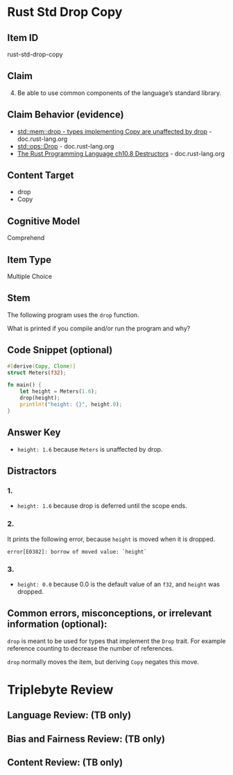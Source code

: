 # Rust Std Drop Copy

## Item ID
rust-std-drop-copy

## Claim
4. Be able to use common components of the language’s standard library.

## Claim Behavior (evidence)

- [std::mem::drop - types implementing Copy are unaffected by drop](https://doc.rust-lang.org/std/mem/fn.drop.html) - doc.rust-lang.org
- [std::ops::Drop](https://doc.rust-lang.org/std/ops/trait.Drop.html) - doc.rust-lang.org
- [The Rust Programming Language ch10.8 Destructors](https://doc.rust-lang.org/reference/destructors.html) - doc.rust-lang.org

## Content Target
* drop
* Copy

## Cognitive Model
Comprehend

## Item Type
Multiple Choice

## Stem

The following program uses the `drop` function.

What is printed if you compile and/or run the program and why?


## Code Snippet (optional)

```rust
#[derive(Copy, Clone)]
struct Meters(f32);

fn main() {
    let height = Meters(1.6);
    drop(height);
    println!("height: {}", height.0);
}
```

## Answer Key

* `height: 1.6` because `Meters` is unaffected by drop.

## Distractors

### 1.

* `height: 1.6` because drop is deferred until the scope ends.

### 2.

It prints the following error, because `height` is moved when it is dropped.
```
error[E0382]: borrow of moved value: `height`
```

### 3.

* `height: 0.0` because 0.0 is the default value of an `f32`, and `height` was dropped.


## Common errors, misconceptions, or irrelevant information (optional):

`drop` is meant to be used for types that implement the `Drop` trait.  For example reference counting to decrease the number of references.

`drop` normally moves the item, but deriving `Copy` negates this move.

# Triplebyte Review


## Language Review: (TB only)


## Bias and Fairness Review: (TB only)


## Content Review: (TB only)

